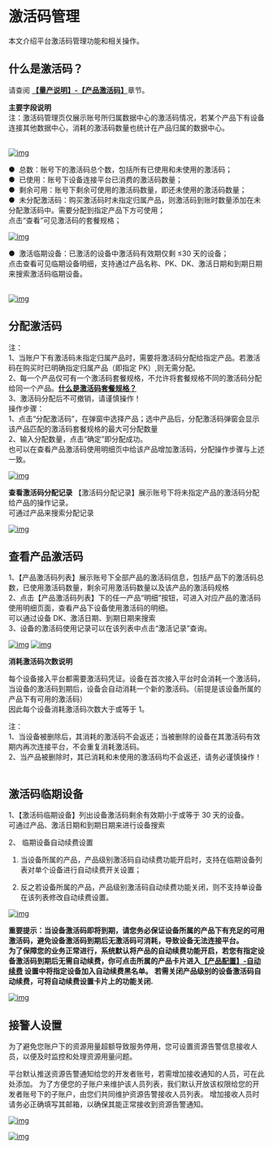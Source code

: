 # 激活码管理

本文介绍平台激活码管理功能和相关操作。

## 什么是激活码？

请查阅 [**【量产说明】-【产品激活码】**](/license/LicenseIntroduction)章节。<br/>

**主要字段说明**<br/>
注：激活码管理页仅展示账号所归属数据中心的激活码情况，若某个产品下有设备连接其他数据中心，消耗的激活码数量也统计在产品归属的数据中心。<br/>
<br/>

<a data-fancybox title="img" href="/zh/guide/激活码管理.jpg">![img](/zh/guide/激活码管理.jpg)</a>

●  总数：账号下的激活码总个数，包括所有已使用和未使用的激活码；<br/>
●  已使用：账号下设备连接平台已消费的激活码数量；<br/>
●  剩余可用：账号下剩余可使用的激活码数量，即还未使用的激活码数量；<br/>
●  未分配激活码：购买激活码时未指定归属产品，则激活码到账时数量添加在未分配激活码中。需要分配到指定产品下方可使用；<br/>
点击“查看”可见激活码的套餐规格；<br/>

<a data-fancybox title="img" href="/zh/guide/未分配激活码列表.jpg">![img](/zh/guide/未分配激活码列表.jpg)</a>

●  激活临期设备：已激活的设备中激活码有效期仅剩 ≤30 天的设备；<br/>
点击查看可见临期设备明细，支持通过产品名称、PK、DK、激活日期和到期日期来搜索激活码临期设备。<br/>
<br/>

<a data-fancybox title="img" href="/zh/guide/临期设备.jpg">![img](/zh/guide/临期设备.jpg)</a>

## 分配激活码

注：<br/>
1、当账户下有激活码未指定归属产品时，需要将激活码分配给指定产品。若激活码在购买时已明确指定归属产品（即指定 PK）,则无需分配。<br/>
2、每一个产品仅可有一个激活码套餐规格，不允许将套餐规格不同的激活码分配给同一个产品。[**什么是激活码套餐规格？**](/license/LicenseIntroduction)<br/>
3、激活码分配后不可撤销，请谨慎操作！<br/>
操作步骤：<br/>
1、点击“分配激活码”，在弹窗中选择产品；选中产品后，分配激活码弹窗会显示该产品匹配的激活码套餐规格的最大可分配数量<br/>
2、输入分配数量，点击“确定”即分配成功。<br/>
也可以在查看产品激活码使用明细页中给该产品增加激活码，分配操作步骤与上述一致。<br/>

<a data-fancybox title="img" href="/zh/guide/6.png">![img](/zh/guide/6.png)</a>

**查看激活码分配记录**
【激活码分配记录】展示账号下将未指定产品的激活码分配给产品的操作记录。<br/>
可通过产品来搜索分配记录<br/>

<a data-fancybox title="img" href="/zh/guide/分配记录.jpg">![img](/zh/guide/分配记录.jpg)</a>

## 查看产品激活码

1、【产品激活码列表】展示账号下全部产品的激活码信息，包括产品下的激活码总数，已使用激活码数量，剩余可用激活码数量以及该产品的激活码规格<br/>
2、点击【产品激活码列表】下的任一产品“明细”按钮，可进入对应产品的激活码使用明细页面，查看产品下设备使用激活码的明细。<br/>
可以通过设备 DK、激活日期、到期日期来搜索<br/>
3、设备的激活码使用记录可以在该列表中点击“激活记录”查询。<br/>

<a data-fancybox title="img" href="/zh/guide/点击激活码明细.jpg">![img](/zh/guide/点击激活码明细.jpg)</a>
<a data-fancybox title="img" href="/zh/guide/3.jpg">![img](/zh/guide/3.jpg)</a>

**消耗激活码次数说明**

每个设备接入平台都需要激活码凭证。设备在首次接入平台时会消耗一个激活码，当设备的激活码到期后，设备会自动消耗一个新的激活码。（前提是该设备所属的产品下有可用的激活码）<br/>
因此每个设备消耗激活码次数大于或等于 1。<br/>

注：<br/>
1、当设备被删除后，其消耗的激活码不会返还；当被删除的设备在其激活码有效期内再次连接平台，不会重复消耗激活码。<br/>
2、当产品被删除时，其已消耗和未使用的激活码均不会返还，请务必谨慎操作！<br/>
<br/>

## 激活码临期设备

1、【激活码临期设备】列出设备激活码剩余有效期小于或等于 30 天的设备。<br/>
可通过产品、激活日期和到期日期来进行设备搜索<br/>

2、 临期设备自动续费设置

1.  当设备所属的产品，产品级别激活码自动续费功能开启时，支持在临期设备列表对单个设备进行自动续费开关设置；

2.  反之若设备所属的产品，产品级别激活码自动续费功能关闭，则不支持单设备在该列表修改自动续费设置。

<a data-fancybox title="img" href="/zh/guide/临期设备自动续费.png">![img](/zh/guide/临期设备自动续费.png)</a>

**重要提示：当设备激活码即将到期，请您务必保证设备所属的产品下有充足的可用激活码，避免设备激活码到期后无激活码可消耗，导致设备无法连接平台。**<br/>
**为了保障您的业务正常进行，系统默认将产品的自动续费功能开启，若您有指定设备激活码到期后无需自动续费，你可点击所属的产品卡片进入[**【产品配置】-自动续费**](/deviceDevelop/ProductDevelop/ProductConfig.md#设备激活码自动续费) 设置中将指定设备加入自动续费黑名单。**
**若需关闭产品级别的设备激活码自动续费，可将自动续费设置卡片上的功能关闭.**

<a data-fancybox title="img" href="/zh/guide/自动续费开关.jpg">![img](/zh/guide/自动续费开关.jpg)</a>

## 接警人设置

为了避免您账户下的资源用量超额导致服务停用，您可设置资源告警信息接收人员，以便及时监控和处理资源用量问题。

平台默认推送资源告警通知给您的开发者账号，若需增加接收通知的人员，可在此处添加。
为了方便您的子账户来维护该人员列表，我们默认开放该权限给您的开发者账号下的子账户，由您们共同维护资源告警接收人员列表。
增加接收人员时请务必正确填写其邮箱，以确保其能正常接收到资源告警通知。

<a data-fancybox title="img" href="/zh/guide/接警人设置1.jpg">![img](/zh/guide/接警人设置1.jpg)</a>

<a data-fancybox title="img" href="/zh/guide/接警人设置2.jpg">![img](/zh/guide/接警人设置2.jpg)</a>
